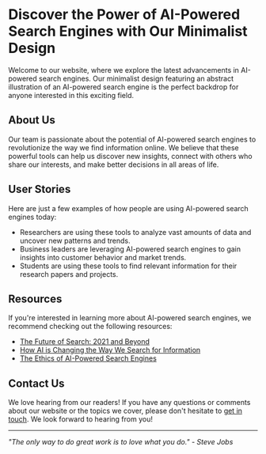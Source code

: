 <!--font:Orbitron-->

# Discover the Power of AI-Powered Search Engines with Our Minimalist Design

Welcome to our website, where we explore the latest advancements in AI-powered search engines. Our minimalist design featuring an abstract illustration of an AI-powered search engine is the perfect backdrop for anyone interested in this exciting field.

## About Us

Our team is passionate about the potential of AI-powered search engines to revolutionize the way we find information online. We believe that these powerful tools can help us discover new insights, connect with others who share our interests, and make better decisions in all areas of life.

## User Stories

Here are just a few examples of how people are using AI-powered search engines today:

- Researchers are using these tools to analyze vast amounts of data and uncover new patterns and trends.
- Business leaders are leveraging AI-powered search engines to gain insights into customer behavior and market trends.
- Students are using these tools to find relevant information for their research papers and projects.

## Resources

If you're interested in learning more about AI-powered search engines, we recommend checking out the following resources:

- [The Future of Search: 2021 and Beyond](#future-of-search)
- [How AI is Changing the Way We Search for Information](#ai-and-search)
- [The Ethics of AI-Powered Search Engines](#ethics-of-ai)

## Contact Us

We love hearing from our readers! If you have any questions or comments about our website or the topics we cover, please don't hesitate to [get in touch](#contact). We look forward to hearing from you!

---

_"The only way to do great work is to love what you do." - Steve Jobs_

<!--

Write me content for website with wallpaper which alt text is:

"A wallpaper featuring an abstract illustration of an AI-powered search engine, with a minimalist and modern design."

The name/title of the page should not be 1:1 copy of the alt text but rather a real content of the website which is using this wallpaper.

- Use markdown format 
- Start with heading
- Heading should be short and concise
- The content should look like a real website 
- The website should not be about the wallpaper, wallpaper is just a related background
- Heading should be contain work "wallpaper" or "background"
- Include real sections like references, contact, user stories, etc. use things relevant to the page purpose.
- Feel free to use structure like headings, bullets, numbering, blockquotes, paragraphs, horizontal lines, etc.
- You can use formatting like bold or _italic_
- You can include UTF-8 emojis
- Links should be only #hash anchors (and you can refer to the document itself)
- Do not include images


---


# Discover the Power of AI-Powered Search Engines with Our Minimalist Wallpaper

Welcome to our website, where we explore the latest advancements in AI-powered search engines. Our minimalist wallpaper featuring an abstract illustration of an AI-powered search engine is the perfect background for anyone interested in this exciting field.

## About Us

Our team is passionate about the potential of AI-powered search engines to revolutionize the way we find information online. We believe that these powerful tools can help us discover new insights, connect with others who share our interests, and make better decisions in all areas of life.

## User Stories

Here are just a few examples of how people are using AI-powered search engines today:

- Researchers are using these tools to analyze vast amounts of data and uncover new patterns and trends.
- Business leaders are leveraging AI-powered search engines to gain insights into customer behavior and market trends.
- Students are using these tools to find relevant information for their research papers and projects.

## References

If you're interested in learning more about AI-powered search engines, we recommend checking out the following resources:

- [The Future of Search: 2021 and Beyond](#future-of-search)
- [How AI is Changing the Way We Search for Information](#ai-and-search)
- [The Ethics of AI-Powered Search Engines](#ethics-of-ai)

## Contact Us

We love hearing from our readers! If you have any questions or comments about our website or the topics we cover, please don't hesitate to [get in touch](#contact). We look forward to hearing from you!

---

_"The only way to do great work is to love what you do." - Steve Jobs_


---


Heading should not include word "wallpaper". The website should not be about the wallpaper itself, wallpaper is just a related background, rewrite whole content.


---


# Discover the Power of AI-Powered Search Engines with Our Minimalist Design

Welcome to our website, where we explore the latest advancements in AI-powered search engines. Our minimalist design featuring an abstract illustration of an AI-powered search engine is the perfect backdrop for anyone interested in this exciting field.

## About Us

Our team is passionate about the potential of AI-powered search engines to revolutionize the way we find information online. We believe that these powerful tools can help us discover new insights, connect with others who share our interests, and make better decisions in all areas of life.

## User Stories

Here are just a few examples of how people are using AI-powered search engines today:

- Researchers are using these tools to analyze vast amounts of data and uncover new patterns and trends.
- Business leaders are leveraging AI-powered search engines to gain insights into customer behavior and market trends.
- Students are using these tools to find relevant information for their research papers and projects.

## Resources

If you're interested in learning more about AI-powered search engines, we recommend checking out the following resources:

- [The Future of Search: 2021 and Beyond](#future-of-search)
- [How AI is Changing the Way We Search for Information](#ai-and-search)
- [The Ethics of AI-Powered Search Engines](#ethics-of-ai)

## Contact Us

We love hearing from our readers! If you have any questions or comments about our website or the topics we cover, please don't hesitate to [get in touch](#contact). We look forward to hearing from you!

---

_"The only way to do great work is to love what you do." - Steve Jobs_

-->
